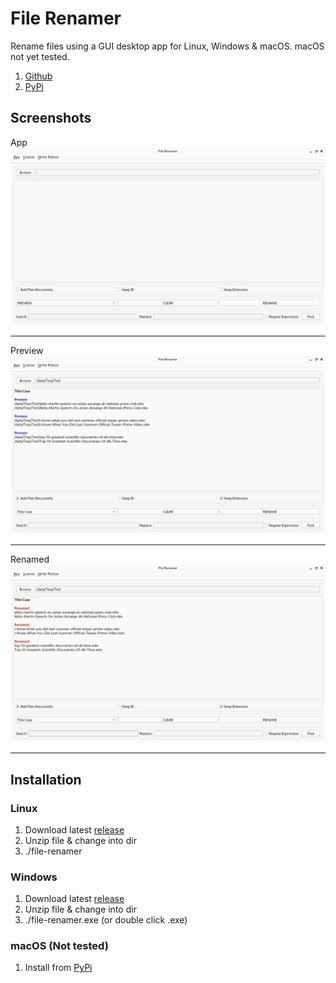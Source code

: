 # File Renamer
Rename files using a GUI desktop app for Linux, Windows & macOS. macOS not yet tested.

1. [Github](https://github.com/mcarlos101/file-renamer)
1. [PyPi](https://pypi.org/project/file-renamer/)

## Screenshots

App
![file-renamer app](https://raw.githubusercontent.com/mcarlos101/file-renamer/main/screenshots/file-renamer-01-app.png)

***

Preview
![Preview](https://raw.githubusercontent.com/mcarlos101/file-renamer/main/screenshots/file-renamer-02-preview.png)

***

Renamed
![Renamed](https://raw.githubusercontent.com/mcarlos101/file-renamer/main/screenshots/file-renamer-03-renamed.png)

***

## Installation

### Linux

1. Download latest [release](https://github.com/mcarlos101/file-renamer/releases)
1. Unzip file & change into dir
1. ./file-renamer

### Windows
1. Download latest [release](https://github.com/mcarlos101/file-renamer/releases)
1. Unzip file & change into dir
1. ./file-renamer.exe (or double click .exe)

### macOS (Not tested)
1. Install from [PyPi](https://pypi.org/project/file-renamer/)
